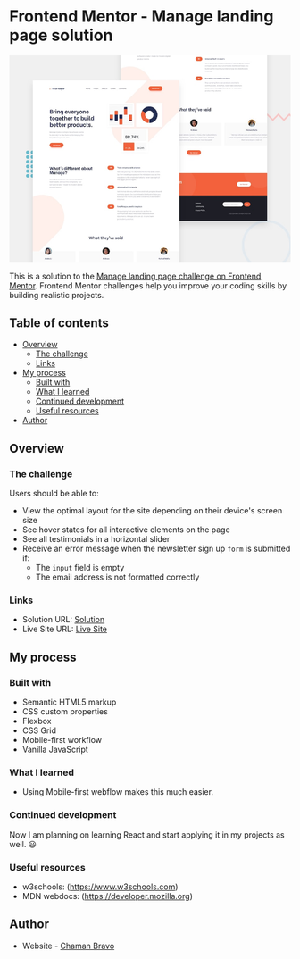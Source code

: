 # Frontend Mentor - Manage landing page solution

![Design preview for the Manage landing page coding challenge](./design/desktop-preview.jpg)

This is a solution to the [Manage landing page challenge on Frontend Mentor](https://www.frontendmentor.io/challenges/manage-landing-page-SLXqC6P5). Frontend Mentor challenges help you improve your coding skills by building realistic projects. 

## Table of contents

- [Overview](#overview)
  - [The challenge](#the-challenge)
  - [Links](#links)
- [My process](#my-process)
  - [Built with](#built-with)
  - [What I learned](#what-i-learned)
  - [Continued development](#continued-development)
  - [Useful resources](#useful-resources)
- [Author](#author)

## Overview

### The challenge

Users should be able to:

- View the optimal layout for the site depending on their device's screen size
- See hover states for all interactive elements on the page
- See all testimonials in a horizontal slider
- Receive an error message when the newsletter sign up `form` is submitted if:
  - The `input` field is empty
  - The email address is not formatted correctly

### Links

- Solution URL: [Solution](https://github.com/chamanbravo/Manage-landingpage)
- Live Site URL: [Live Site](https://chaman-manage-landingpage.vercel.app/)

## My process

### Built with

- Semantic HTML5 markup
- CSS custom properties
- Flexbox
- CSS Grid
- Mobile-first workflow
- Vanilla JavaScript


### What I learned

- Using Mobile-first webflow makes this much easier.

### Continued development

Now I am planning on learning React and start applying it in my projects as well. 😃

### Useful resources

- w3schools: (https://www.w3schools.com)
- MDN webdocs: (https://developer.mozilla.org)


## Author

- Website - [Chaman Bravo](https://http://chamanbudhathoki.com.np/)